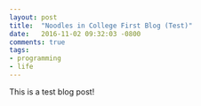 ```yaml
---
layout: post
title:  "Noodles in College First Blog (Test)"
date:   2016-11-02 09:32:03 -0800
comments: true
tags:
- programming
- life
---
```


This is a test blog post!